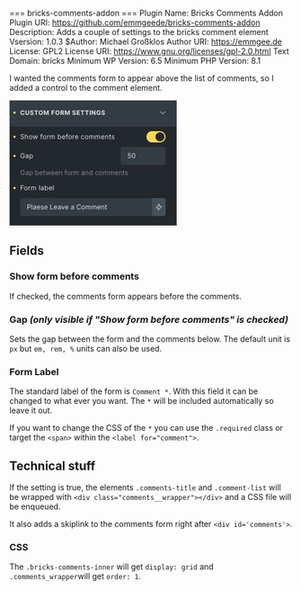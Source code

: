 === bricks-comments-addon ===
Plugin Name: Bricks Comments Addon
Plugin URI: https://github.com/emmgeede/bricks-comments-addon
Description: Adds a couple of settings to the bricks comment element
Vsersion: 1.0.3
$Author: Michael Großklos
Author URI: https://emmgee.de
License: GPL2
License URI: https://www.gnu.org/licenses/gpl-2.0.html
Text Domain: bricks
Minimum WP Version: 6.5
Minimum PHP Version: 8.1

I wanted the comments form to appear above the list of comments, so I added a control to the comment element.

![image](assets/screenshot-bricks-editor-custom-form-area.jpg)

## Fields

### Show form before comments

If checked, the comments form appears before the comments.

### Gap ***(only visible if "Show form before comments" is checked)***

Sets the gap between the form and the comments below. The default unit is `px` but `em, rem, %` units can also be used.

### Form Label

The standard label of the form is `Comment *`. With this field it can be changed to what ever you want. The `*` will be
included automatically so leave it out.

If you want to change the CSS of the `*` you can use the `.required` class or target the `<span>` within the `<label
for="comment">`.

## Technical stuff

If the setting is true, the elements `.comments-title` and `.comment-list` will be wrapped with `<div
class="comments__wrapper"></div>` and a CSS file will be enqueued.

It also adds a skiplink to the comments form right after `<div id='comments'>`.

### CSS

The `.bricks-comments-inner` will get `display: grid` and `.comments_wrapper`will get `order: 1`.